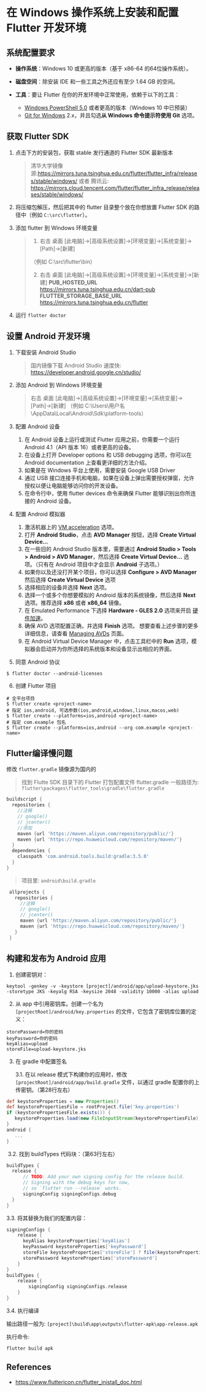 

# 在 Windows 操作系统上安装和配置 Flutter 开发环境

## 系统配置要求

- **操作系统**：Windows 10 或更高的版本（基于 x86-64 的64位操作系统）。

- **磁盘空间**：除安装 IDE 和一些工具之外还应有至少 1.64 GB 的空间。

- **工具**：要让 Flutter 在你的开发环境中正常使用，依赖于以下的工具：
  - [Windows PowerShell 5.0](https://docs.microsoft.com/en-us/powershell/scripting/install/installing-windows-powershell) 或者更高的版本（Windows 10 中已预装）
  - [Git for Windows](https://git-scm.com/download/win) 2.x，并且勾选**从 Windows 命令提示符使用 Git** 选项。

## 获取 Flutter SDK

1. 点击下方的安装包，获取 stable 发行通道的 Flutter SDK 最新版本

   > 清华大学镜像源:https://mirrors.tuna.tsinghua.edu.cn/flutter/flutter_infra/releases/stable/windows/
   > 或者
   > 腾讯云: https://mirrors.cloud.tencent.com/flutter/flutter_infra_release/releases/stable/windows/

2. 将压缩包解压，然后把其中的 flutter 目录整个放在你想放置 Flutter SDK 的路径中（例如 `C:\src\flutter`）。

3. 添加 flutter 到 Windows 环境变量

   > 1. 右击 桌面 [此电脑]->[高级系统设置]->[环境变量]->[系统变量]->[Path]->[新建]
   >
   >（例如 C:\src\flutter\bin）
   >
   > 2. 右击 桌面 [此电脑]->[高级系统设置]->[环境变量]->[系统变量]->[新建]
   > **PUB_HOSTED_URL** https://mirrors.tuna.tsinghua.edu.cn/dart-pub
   > **FLUTTER_STORAGE_BASE_URL** https://mirrors.tuna.tsinghua.edu.cn/flutter

4. 运行 `flutter doctor`

## 设置 Android 开发环境

1. 下载安装 Android Studio

   > 国内镜像下载 Android Studio 速度快: https://developer.android.google.cn/studio/

2. 添加 Android 到 Windows 环境变量

   > 右击 桌面 [此电脑]->[高级系统设置]->[环境变量]->[系统变量]->[Path]->[新建]
   > （例如 C:\Users\用户名\AppData\Local\Android\Sdk\platform-tools）

3. 配置 Android 设备

   1. 在 Android 设备上运行或测试 Flutter 应用之前，你需要一个运行 Android 4.1（API 版本 16）或者更高的设备。
   2. 在设备上打开 Developer options 和 USB debugging 选项，你可以在 Android documentation 上查看更详细的方法介绍。
   3. 如果是在 Windows 平台上使用，需要安装 Google USB Driver
   4. 通过 USB 接口连接手机和电脑，如果在设备上弹出需要授权弹窗，允许授权以便让电脑能够访问你的开发设备。
   5. 在命令行中，使用 flutter devices 命令来确保 Flutter 能够识别出你所连接的 Android 设备。

4. 配置 Android 模拟器

   1. 激活机器上的 [VM acceleration](https://developer.android.google.cn/studio/run/emulator-acceleration) 选项。
   2. 打开 **Android Studio**，点击 **AVD Manager** 按钮，选择 **Create Virtual Device…**
   3. 在一些旧的 Android Studio 版本里，需要通过 **Android Studio > Tools > Android > AVD Manager**，然后选择 **Create Virtual Device…** 选项。（只有在 Android 项目中才会显示 **Android** 子选项。）
   4. 如果你以及还没打开某个项目，你可以选择 **Configure > AVD Manager** 然后选择 **Create Virtual Device** 选项
   5. 选择相应的设备并选择 **Next** 选项。
   6. 选择一个或多个你想要模拟的 Android 版本的系统镜像，然后选择 **Next** 选项。推荐选择 **x86** 或者 **x86_64** 镜像。
   7. 在 Emulated Performance 下选择 **Hardware - GLES 2.0** 选项来开启 [硬件加速](https://developer.android.google.cn/studio/run/emulator-acceleration)。
   8. 确保 AVD 选项配置正确，并选择 **Finish** 选项。 想要查看上述步骤的更多详细信息，请查看 [Managing AVDs](https://developer.android.google.cn/studio/run/managing-avds) 页面。
   9. 在 Android Virtual Device Manager 中，点击工具栏中的 **Run** 选项，模拟器会启动并为你所选择的系统版本和设备显示出相应的界面。

5. 同意 Android 协议

```shell
$ flutter doctor --android-licenses
```

6. 创建 Flutter 项目

```shell
# 全平台项目
$ flutter create <project-name> 
# 指定 ios,android, 可选参数(ios,android,windows,linux,macos,web)
$ flutter create --platforms=ios,android <project-name> 
# 指定 com.example 包名
$ flutter create --platforms=ios,android --org com.example <project-name>
```
## Flutter编译慢问题

修改 `flutter.gradle` 镜像源为国内的
> 找到 Flutte SDK 目录下的 Flutter 打包配置文件 flutter.gradle
> 一般路径为: `flutter\packages\flutter_tools\gradle\flutter.gradle`

 ```groovy
 buildscript {
   repositories {
     //注释
     // google()
     // jcenter()
     //添加
     maven {url 'https://maven.aliyun.com/repository/public/'}
     maven {url 'https://repo.huaweicloud.com/repository/maven/'}
   }
   dependencies {
     classpath 'com.android.tools.build:gradle:3.5.0'
   }
 }
 ```
   > 项目里: `android\build.gradle`
```groovy
 allprojects {
   repositories {
     //注释
     // google()
     // jcenter()
     maven {url 'https://maven.aliyun.com/repository/public/'}
     maven {url 'https://repo.huaweicloud.com/repository/maven/'}
   }
 }
```

## 构建和发布为 Android 应用

1. 创建密钥对：
```shell
keytool -genkey -v -keystore [project]/android/app/upload-keystore.jks -storetype JKS -keyalg RSA -keysize 2048 -validity 10000 -alias upload
```
2. 从 app 中引用密钥库。创建一个名为 `[projectRoot]/android/key.properties` 的文件，它包含了密钥库位置的定义：

```
storePassword=你的密码
keyPassword=你的密码
keyAlias=upload
storeFile=upload-keystore.jks
```

3. 在 gradle 中配置签名

   3.1. 在以 release 模式下构建你的应用时，修改 `[projectRoot]/android/app/build.gradle` 文件，以通过 gradle 配置你的上传密钥。（第28行左右）

```groovy
def keystoreProperties = new Properties()
def keystorePropertiesFile = rootProject.file('key.properties')
if (keystorePropertiesFile.exists()) {
   keystoreProperties.load(new FileInputStream(keystorePropertiesFile))
}
android {
   ...
}
```

​     3.2. 找到 buildTypes 代码块：（第63行左右）

```groovy
buildTypes {
  release {
      // TODO: Add your own signing config for the release build.
      // Signing with the debug keys for now,
      // so `flutter run --release` works.
      signingConfig signingConfigs.debug
  }
}
```

   3.3. 将其替换为我们的配置内容：

```groovy
signingConfigs {
    release {
      keyAlias keystoreProperties['keyAlias']
      keyPassword keystoreProperties['keyPassword']
      storeFile keystoreProperties['storeFile'] ? file(keystoreProperties['storeFile']) : null
      storePassword keystoreProperties['storePassword']
    }
}
buildTypes {
    release {
        signingConfig signingConfigs.release
    }
}
```

  3.4. 执行编译

输出路径一般为: `[project]\build\app\outputs\flutter-apk\app-release.apk`

执行命令:

```shell
flutter build apk
```
## References

- https://www.fluttericon.cn/flutter_inistall_doc.html